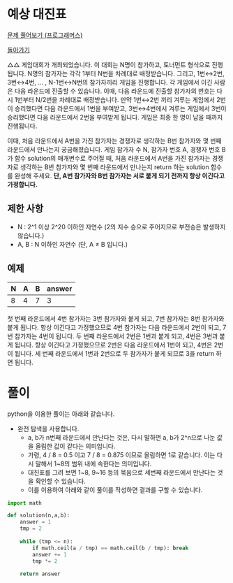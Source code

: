 # 예상 대진표

[문제 풀어보기 (프로그래머스)](https://programmers.co.kr/learn/courses/30/lessons/12985)

[돌아가기](/../alg/)

△△ 게임대회가 개최되었습니다. 이 대회는 N명이 참가하고, 토너먼트 형식으로 진행됩니다. N명의 참가자는 각각 1부터 N번을 차례대로 배정받습니다. 그리고, 1번↔2번, 3번↔4번, ... , N-1번↔N번의 참가자끼리 게임을 진행합니다. 각 게임에서 이긴 사람은 다음 라운드에 진출할 수 있습니다. 이때, 다음 라운드에 진출할 참가자의 번호는 다시 1번부터 N/2번을 차례대로 배정받습니다. 만약 1번↔2번 끼리 겨루는 게임에서 2번이 승리했다면 다음 라운드에서 1번을 부여받고, 3번↔4번에서 겨루는 게임에서 3번이 승리했다면 다음 라운드에서 2번을 부여받게 됩니다. 게임은 최종 한 명이 남을 때까지 진행됩니다.

이때, 처음 라운드에서 A번을 가진 참가자는 경쟁자로 생각하는 B번 참가자와 몇 번째 라운드에서 만나는지 궁금해졌습니다. 게임 참가자 수 N, 참가자 번호 A, 경쟁자 번호 B가 함수 solution의 매개변수로 주어질 때, 처음 라운드에서 A번을 가진 참가자는 경쟁자로 생각하는 B번 참가자와 몇 번째 라운드에서 만나는지 return 하는 solution 함수를 완성해 주세요. **단, A번 참가자와 B번 참가자는 서로 붙게 되기 전까지 항상 이긴다고 가정합니다.**

## 제한 사항

- N : 2^1 이상 2^20 이하인 자연수 (2의 지수 승으로 주어지므로 부전승은 발생하지 않습니다.)
- A, B : N 이하인 자연수 (단, A ≠ B 입니다.)

## 예제

| N | A | B | answer |
| - | - | - | - |
| 8 | 4 | 7 | 3 |

첫 번째 라운드에서 4번 참가자는 3번 참가자와 붙게 되고, 7번 참가자는 8번 참가자와 붙게 됩니다. 항상 이긴다고 가정했으므로 4번 참가자는 다음 라운드에서 2번이 되고, 7번 참가자는 4번이 됩니다. 두 번째 라운드에서 2번은 1번과 붙게 되고, 4번은 3번과 붙게 됩니다. 항상 이긴다고 가정했으므로 2번은 다음 라운드에서 1번이 되고, 4번은 2번이 됩니다. 세 번째 라운드에서 1번과 2번으로 두 참가자가 붙게 되므로 3을 return 하면 됩니다.

# 풀이

python을 이용한 풀이는 아래와 같습니다.

- 완전 탐색을 사용합니다.
    - a, b가 n번째 라운드에서 만난다는 것은, 다시 말하면 a, b가 2^n으로 나눈 값을 올림한 값이 같다는 의미입니다.
    - 가령, 4 / 8 = 0.5 이고 7 / 8 = 0.875 이므로 올림하면 1로 같습니다. 이는 다시 말해서 1~8의 범위 내에 속한다는 의미입니다.
    - 대진표를 그려 보면 1~8, 9~16 등의 묶음으로 세번째 라운드에서 만난다는 것을 확인할 수 있습니다.
    - 이를 이용하여 아래와 같이 풀이를 작성하면 결과를 구할 수 있습니다.

```python
import math

def solution(n,a,b):
    answer = 1
    tmp = 2
    
    while (tmp <= n):
        if math.ceil(a / tmp) == math.ceil(b / tmp): break
        answer += 1
        tmp *= 2
        
    return answer
```